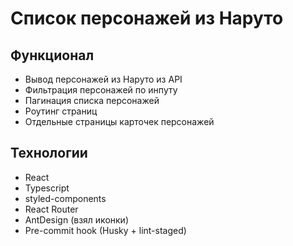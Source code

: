 # Список персонажей из Наруто

## Функционал

- Вывод персонажей из Наруто из API
- Фильтрация персонажей по инпуту
- Пагинация списка персонажей
- Роутинг страниц
- Отдельные страницы карточек персонажей

## Технологии

- React
- Typescript
- styled-components
- React Router
- AntDesign (взял иконки)
- Pre-commit hook (Husky + lint-staged)

